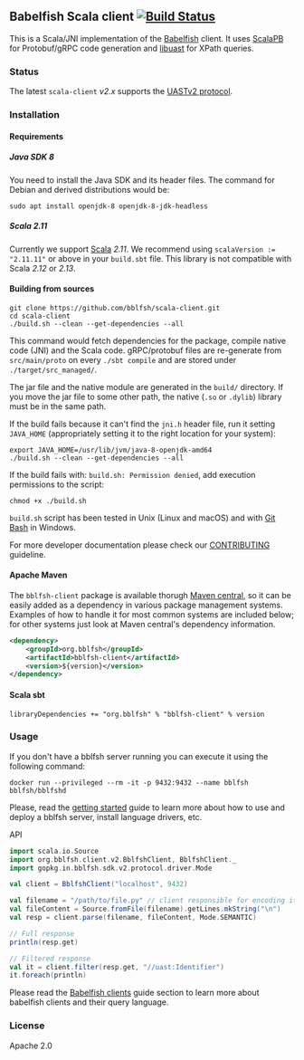 ## Babelfish Scala client [![Build Status](https://travis-ci.org/bblfsh/scala-client.svg?branch=master)](https://travis-ci.org/bblfsh/scala-client)

This is a Scala/JNI implementation of the [Babelfish](https://doc.bblf.sh/) client.
It uses [ScalaPB](https://scalapb.github.io/grpc.html) for Protobuf/gRPC code
generation and [libuast](https://github.com/bblfsh/libuast) for XPath queries.

### Status

The latest `scala-client` *v2.x* supports the [UASTv2 protocol](https://doc.bblf.sh/uast/uast-specification-v2.html).

### Installation

#### Requirements

##### Java SDK 8

You need to install the Java SDK and its header files. The command for Debian and derived distributions would be:

```
sudo apt install openjdk-8 openjdk-8-jdk-headless
```

##### Scala 2.11

Currently we support [Scala](https://www.scala-lang.org/) *2.11*. We recommend using `scalaVersion := "2.11.11"` or above in your `build.sbt` file. This library is not compatible with Scala *2.12* or *2.13*.

#### Building from sources

```
git clone https://github.com/bblfsh/scala-client.git
cd scala-client
./build.sh --clean --get-dependencies --all
```

This command would fetch dependencies for the package, compile native code (JNI) and the Scala code.
gRPC/protobuf files are re-generate from `src/main/proto` on every `./sbt compile` and are stored under
`./target/src_managed/`.

The jar file and the native module are generated in the `build/` directory. If
you move the jar file to some other path, the native (`.so` or `.dylib`)
library must be in the same path.

If the build fails because it can't find the `jni.h` header file, run it setting `JAVA_HOME` (appropriately
setting it to the right location for your system):

```
export JAVA_HOME=/usr/lib/jvm/java-8-openjdk-amd64
./build.sh --clean --get-dependencies --all
```

If the build fails with: `build.sh: Permission denied`, add execution permissions to the script:

```
chmod +x ./build.sh
```

`build.sh` script has been tested in Unix (Linux and macOS) and with [Git Bash](https://gitforwindows.org/) in Windows.

For more developer documentation please check our [CONTRIBUTING](./CONTRIBUTING.md) guideline.

#### Apache Maven

The `bblfsh-client` package is available thorugh [Maven
central](http://search.maven.org/#search%7Cga%7C1%7Cbblfsh), so it can be easily
added as a dependency in various package management systems.  Examples of how to
handle it for most common systems are included below; for other systems just look
at Maven central's dependency information.

```xml
<dependency>
    <groupId>org.bblfsh</groupId>
    <artifactId>bblfsh-client</artifactId>
    <version>${version}</version>
</dependency>
```

#### Scala sbt

```
libraryDependencies += "org.bblfsh" % "bblfsh-client" % version
```

### Usage

If you don't have a bblfsh server running you can execute it using the following
command:

```
docker run --privileged --rm -it -p 9432:9432 --name bblfsh bblfsh/bblfshd
```

Please, read the [getting started](https://doc.bblf.sh/using-babelfish/getting-started.html)
guide to learn more about how to use and deploy a bblfsh server, install language drivers, etc.

API
```scala
import scala.io.Source
import org.bblfsh.client.v2.BblfshClient, BblfshClient._
import gopkg.in.bblfsh.sdk.v2.protocol.driver.Mode

val client = BblfshClient("localhost", 9432)

val filename = "/path/to/file.py" // client responsible for encoding it to utf-8
val fileContent = Source.fromFile(filename).getLines.mkString("\n")
val resp = client.parse(filename, fileContent, Mode.SEMANTIC)

// Full response
println(resp.get)

// Filtered response
val it = client.filter(resp.get, "//uast:Identifier")
it.foreach(println)
```

Please read the [Babelfish clients](https://doc.bblf.sh/user/language-clients.html)
guide section to learn more about babelfish clients and their query language.

### License

Apache 2.0
